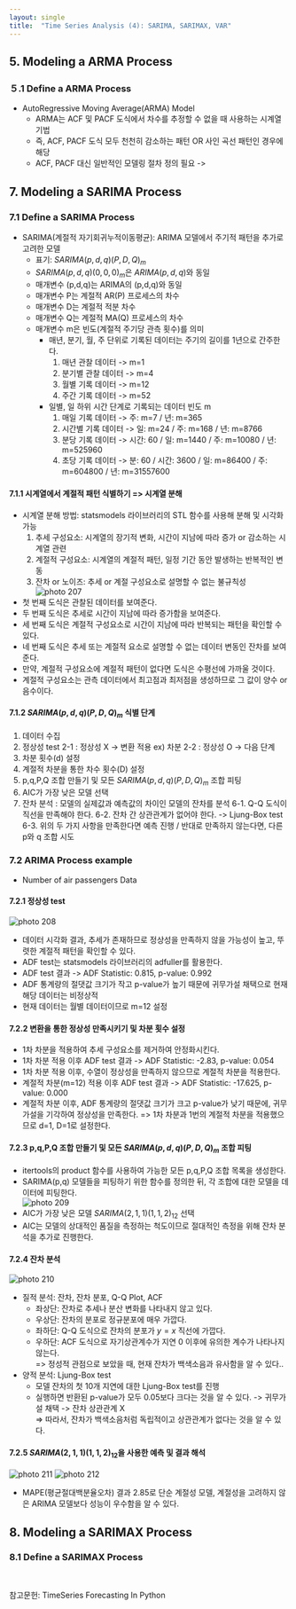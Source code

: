 ```yaml
---
layout: single
title:  "Time Series Analysis (4): SARIMA, SARIMAX, VAR"
---
```


## 5. Modeling a ARMA Process
### ５.1 Define a ARMA Process
- AutoRegressive Moving Average(ARMA) Model
  - ARMA는 ACF 및 PACF 도식에서 차수를 추정할 수 없을 때 사용하는 시계열 기법
  - 즉, ACF, PACF 도식 모두 천천히 감소하는 패턴 OR 사인 곡선 패턴인 경우에 해당
  - ACF, PACF 대신 일반적인 모델링 절차 정의 필요 -> 

## 7. Modeling a SARIMA Process
### 7.1 Define a SARIMA Process
- SARIMA(계절적 자기회귀누적이동평균): ARIMA 모델에서 주기적 패턴을 추가로 고려한 모델
  - 표기: $SARIMA(p,d,q)(P,D,Q)_m$
  - $SARIMA(p,d,q)(0,0,0)_m$은 $ARIMA(p,d,q)$와 동일
  - 매개변수 (p,d,q)는 ARIMA의 (p,d,q)와 동일
  - 매개변수 P는 계절적 AR(P) 프로세스의 차수
  - 매개변수 D는 계절적 적분 차수
  - 매개변수 Q는 계절적 MA(Q) 프로세스의 차수
  - 매개변수 m은 빈도(계절적 주기당 관측 횟수)를 의미
    - 매년, 분기, 월, 주 단위로 기록된 데이터는 주기의 길이를 1년으로 간주한다.
      1. 매년 관찰 데이터 -> m=1
      2. 분기별 관찰 데이터 -> m=4
      3. 월별 기록 데이터 -> m=12
      4. 주간 기록 데이터 -> m=52
    - 일별, 일 하위 시간 단계로 기록되는 데이터 빈도 m
      1. 매일 기록 데이터 -> 주: m=7 / 년: m=365
      2. 시간별 기록 데이터 -> 일: m=24 / 주: m=168 / 년: m=8766
      3. 분당 기록 데이터 -> 시간: 60 / 일: m=1440 / 주: m=10080 / 년: m=525960
      4. 초당 기록 데이터 -> 분: 60 / 시간: 3600 / 일: m=86400 / 주: m=604800 / 년: m=31557600

#### 7.1.1 시계열에서 계절적 패턴 식별하기 => 시계열 분해
  - 시계열 분해 방법: statsmodels 라이브러리의 STL 함수를 사용해 분해 및 시각화 가능
    1. 추세 구성요소: 시계열의 장기적 변화, 시간이 지남에 따라 증가 or 감소하는 시계열 관련
    2. 계절적 구성요소: 시계열의 계절적 패턴, 일정 기간 동안 발생하는 반복적인 변동
    3. 잔차 or 노이즈: 추세 or 계절 구성요소로 설명할 수 없는 불규칙성            
  ![photo 207](/assets/img/blog/img207.png)             
  - 첫 번째 도식은 관찰된 데이터를 보여준다.
  - 두 번째 도식은 추세로 시간이 지남에 따라 증가함을 보여준다.
  - 세 번째 도식은 계절적 구성요소로 시간이 지남에 따라 반복되는 패턴을 확인할 수 있다.
  - 네 번째 도식은 추세 또는 계절적 요소로 설명할 수 없는 데이터 변동인 잔차를 보여준다.
  - 만약, 계절적 구성요소에 계절적 패턴이 없다면 도식은 수평선에 가까울 것이다.
  - 계절적 구성요소는 관측 데이터에서 최고점과 최저점을 생성하므로 그 값이 양수 or 음수이다.

#### 7.1.2 $SARIMA(p,d,q)(P,D,Q)_m$ 식별 단계
  1. 데이터 수집
  2. 정상성 test
    2-1 : 정상성 X -> 변환 적용 ex) 차분
    2-2 : 정상성 O -> 다음 단계
  3. 차분 횟수(d) 설정
  4. 계절적 차분을 통한 차수 횟수(D) 설정
  5. p,q,P,Q 조합 만들기 및 모든 $SARIMA(p,d,q)(P,D,Q)_m$ 조합 피팅
  6. AIC가 가장 낮은 모델 선택
  7. 잔차 분석 : 모델의 실제값과 예측값의 차이인 모델의 잔차를 분석
    6-1. Q-Q 도식이 직선을 만족해야 한다.
    6-2. 잔차 간 상관관계가 없어야 한다. -> Ljung-Box test
    6-3. 위의 두 가지 사항을 만족한다면 예측 진행 / 반대로 만족하지 않는다면, 다른 p와 q 조합 시도

### 7.2 ARIMA Process example
- Number of air passengers Data

#### 7.2.1 정상성 test
![photo 208](/assets/img/blog/img208.png)                                    
- 데이터 시각화 결과, 추세가 존재하므로 정상성을 만족하지 않을 가능성이 높고, 뚜렷한 계절적 패턴을 확인할 수 있다.
- ADF test는 statsmodels 라이브러리의 adfuller를 활용한다.   
- ADF test 결과 -> ADF Statistic: 0.815, p-value: 0.992
- ADF 통계량의 절댓값 크기가 작고 p-value가 높기 때문에 귀무가설 채택으로 현재 해당 데이터는 비정상적
- 현재 데이터는 월별 데이터이므로 m=12 설정

#### 7.2.2 변환을 통한 정상성 만족시키기 및 차분 횟수 설정
- 1차 차분을 적용하여 추세 구성요소를 제거하여 안정화시킨다.                          
- 1차 차분 적용 이후 ADF test 결과 -> ADF Statistic: -2.83, p-value: 0.054
- 1차 차분 적용 이후, 수열이 정상성을 만족하지 않으므로 계절적 차분을 적용한다.
- 계절적 차분(m=12) 적용 이후 ADF test 결과 -> ADF Statistic: -17.625, p-value: 0.000
- 계절적 차분 이후, ADF 통계량의 절댓값 크기가 크고 p-value가 낮기 때문에, 귀무가설을 기각하여 정상성을 만족한다.
=> 1차 차분과 1번의 계절적 차분을 적용했으므로 d=1, D=1로 설정한다.

#### 7.2.3 p,q,P,Q 조합 만들기 및 모든 $SARIMA(p,d,q)(P,D,Q)_m$ 조합 피팅
- itertools의 product 함수를 사용하여 가능한 모든 p,q,P,Q 조합 목록을 생성한다.
- SARIMA(p,q) 모델들을 피팅하기 위한 함수를 정의한 뒤, 각 조합에 대한 모델을 데이터에 피팅한다.     
![photo 209](/assets/img/blog/img209.png)                                      
- AIC가 가장 낮은 모델 $SARIMA(2,1,1)(1,1,2)_12$ 선택
- AIC는 모델의 상대적인 품질을 측정하는 척도이므로 절대적인 측정을 위해 잔차 분석을 추가로 진행한다.

#### 7.2.4 잔차 분석
![photo 210](/assets/img/blog/img210.png)                           
- 질적 분석: 잔차, 잔차 분포, Q-Q Plot, ACF
  - 좌상단: 잔차로 추세나 분산 변화를 나타내지 않고 있다.
  - 우상단: 잔차의 분포로 정규분포에 매우 가깝다.
  - 좌하단: Q-Q 도식으로 잔차의 분포가 $y=x$ 직선에 가깝다.
  - 우하단: ACF 도식으로 자기상관계수가 지연 0 이후에 유의한 계수가 나타나지 않는다.                       
  => 정성적 관점으로 보았을 때, 현재 잔차가 백색소음과 유사함을 알 수 있다..
- 양적 분석: Ljung-Box test
  - 모델 잔차의 첫 10개 지연에 대한 Ljung-Box test를 진행
  - 실행하면 반환된 p-value가 모두 0.05보다 크다는 것을 알 수 있다. -> 귀무가설 채택 -> 잔차 상관관계 X          
  => 따라서, 잔차가 백색소음처럼 독립적이고 상관관계가 없다는 것을 알 수 있다.

#### 7.2.5 $SARIMA(2,1,1)(1,1,2)_12$을 사용한 예측 및 결과 해석         
![photo 211](/assets/img/blog/img211.png)
![photo 212](/assets/img/blog/img212.png)                                        
- MAPE(평균절대백분율오차) 결과 2.85로 단순 계절성 모델, 계절성을 고려하지 않은 ARIMA 모델보다 성능이 우수함을 알 수 있다.   

## 8. Modeling a SARIMAX Process
### 8.1 Define a SARIMAX Process

<br>          

참고문헌: TimeSeries Forecasting In Python
